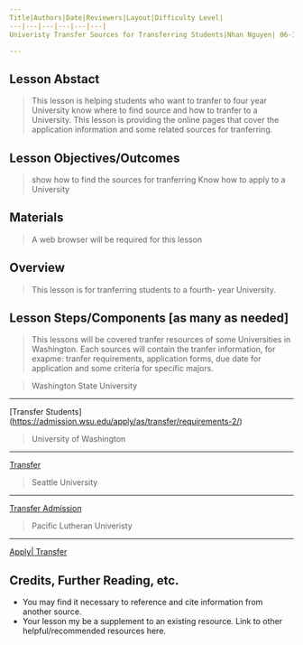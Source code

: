 ```yaml
---
Title|Authors|Date|Reviewers|Layout|Difficulty Level|
---|---|---|---|---|---|
Univeristy Transfer Sources for Transferring Students|Nhan Nguyen| 06-14-2019|Jason Loan| Lesson|Intermediate|

---
```


## Lesson Abstact
>This lesson is helping students who want to tranfer to four year University know where to find source and how to tranfer to 
a University. This lesson is providing the online pages that cover the application information and some related sources for tranferring. 
## Lesson Objectives/Outcomes
>show how to find the sources for tranferring
>Know how to apply to a University

## Materials

>A web browser will be required for this lesson

## Overview

>This lesson is for tranferring students to a fourth- year University.

## Lesson Steps/Components [as many as needed]
> This lessons will be covered tranfer resources of some Universities in Washington. Each sources will contain the tranfer information, for exapme: tranfer requirements, application forms, due date for application and some criteria for specific majors. 


>Washington State University
------------- 
[Transfer Students] (https://admission.wsu.edu/apply/as/transfer/requirements-2/)

>University of Washington
------------
[Transfer](https://admit.washington.edu/apply/transfer/)

>Seattle University
-----------
[Transfer Admission](https://www.seattleu.edu/undergraduate-admissions/apply/transfer/)

>Pacific Lutheran Univeristy
------------------
[Apply| Transfer](https://www.plu.edu/admission-transfer/apply/)


## Credits, Further Reading, etc.

* You may find it necessary to reference and cite information from another source.
* Your lesson my be a supplement to an existing resource. Link to other helpful/recommended resources here.

